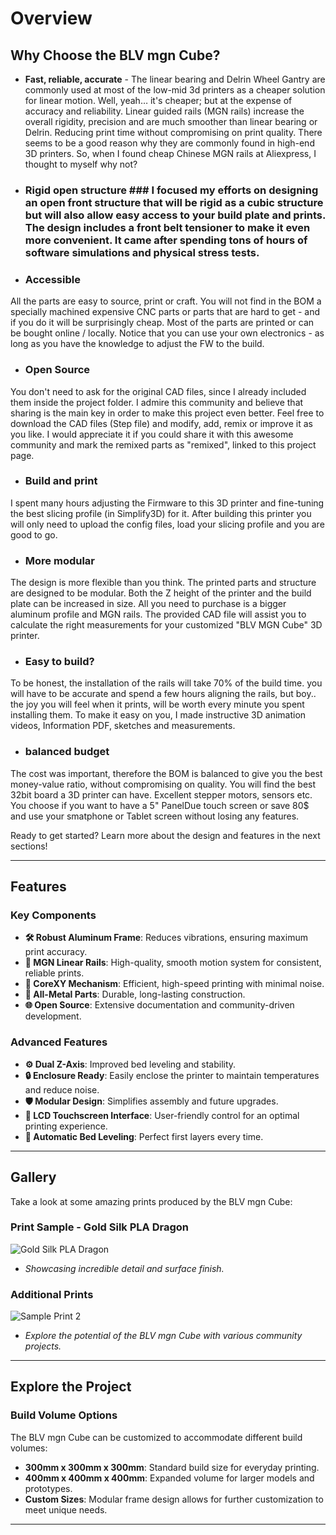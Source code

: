 # Overview

## Why Choose the BLV mgn Cube?

- **Fast, reliable, accurate** - The linear bearing and Delrin Wheel Gantry are commonly used at most of the low-mid 3d printers as a cheaper solution for linear motion. Well, yeah… it's cheaper; but at the expense of accuracy and reliability. Linear guided rails (MGN rails) increase the overall rigidity, precision and are much smoother than linear bearing or Delrin. Reducing print time without compromising on print quality. There seems to be a good reason why they are commonly found in high-end 3D printers. So, when I found cheap Chinese MGN rails at Aliexpress, I thought to myself why not?

- ### Rigid open structure ### I focused my efforts on designing an open front structure that will be rigid as a cubic structure but will also allow easy access to your build plate and prints. The design includes a front belt tensioner to make it even more convenient. It came after spending tons of hours of software simulations and physical stress tests.

- ### Accessible ###
All the parts are easy to source, print or craft. You will not find in the BOM a specially machined expensive CNC parts or parts that are hard to get - and if you do it will be surprisingly cheap. Most of the parts are printed or can be bought online / locally. Notice that you can use your own electronics - as long as you have the knowledge to adjust the FW to the build.

- ### Open Source ###
You don't need to ask for the original CAD files, since I already included them inside the project folder. I admire this community and believe that sharing is the main key in order to make this project even better. Feel free to download the CAD files (Step file) and modify, add, remix or improve it as you like. I would appreciate it if you could share it with this awesome community and mark the remixed parts as "remixed", linked to this project page.

- ### Build and print ###
I spent many hours adjusting the Firmware to this 3D printer and fine-tuning the best slicing profile (in Simplify3D) for it. After building this printer you will only need to upload the config files, load your slicing profile and you are good to go.

- ### More modular ###
The design is more flexible than you think. The printed parts and structure are designed to be modular. Both the Z height of the printer and the build plate can be increased in size. All you need to purchase is a bigger aluminum profile and MGN rails. The provided CAD file will assist you to calculate the right measurements for your customized "BLV MGN Cube" 3D printer.

- ### Easy to build? ###
To be honest, the installation of the rails will take 70% of the build time. you will have to be accurate and spend a few hours aligning the rails, but boy.. the joy you will feel when it prints, will be worth every minute you spent installing them. To make it easy on you, I made instructive 3D animation videos, Information PDF, sketches and measurements.

- ### balanced budget ###
The cost was important, therefore the BOM is balanced to give you the best money-value ratio, without compromising on quality. You will find the best 32bit board a 3D printer can have. Excellent stepper motors, sensors etc. You choose if you want to have a 5" PanelDue touch screen or save 80$ and use your smatphone or Tablet screen without losing any features.

Ready to get started? Learn more about the design and features in the next sections!

---

## Features

### Key Components
- **🛠️ Robust Aluminum Frame**: Reduces vibrations, ensuring maximum print accuracy.
- **🚂 MGN Linear Rails**: High-quality, smooth motion system for consistent, reliable prints.
- **🔄 CoreXY Mechanism**: Efficient, high-speed printing with minimal noise.
- **🦾 All-Metal Parts**: Durable, long-lasting construction.
- **🌐 Open Source**: Extensive documentation and community-driven development.

### Advanced Features
- **⚙️ Dual Z-Axis**: Improved bed leveling and stability.
- **🔒 Enclosure Ready**: Easily enclose the printer to maintain temperatures and reduce noise.
- **🛡️ Modular Design**: Simplifies assembly and future upgrades.
- **📱 LCD Touchscreen Interface**: User-friendly control for an optimal printing experience.
- **🔄 Automatic Bed Leveling**: Perfect first layers every time.

---

## Gallery

Take a look at some amazing prints produced by the BLV mgn Cube:

### Print Sample - Gold Silk PLA Dragon
![Gold Silk PLA Dragon](image-link) <!-- Replace 'image-link' with the actual image URL -->
- *Showcasing incredible detail and surface finish.*

### Additional Prints
![Sample Print 2](image-link) <!-- Replace with another image URL -->
- *Explore the potential of the BLV mgn Cube with various community projects.*

---

## Explore the Project

### Build Volume Options
The BLV mgn Cube can be customized to accommodate different build volumes:
- **300mm x 300mm x 300mm**: Standard build size for everyday printing.
- **400mm x 400mm x 400mm**: Expanded volume for larger models and prototypes.
- **Custom Sizes**: Modular frame design allows for further customization to meet unique needs.

---


